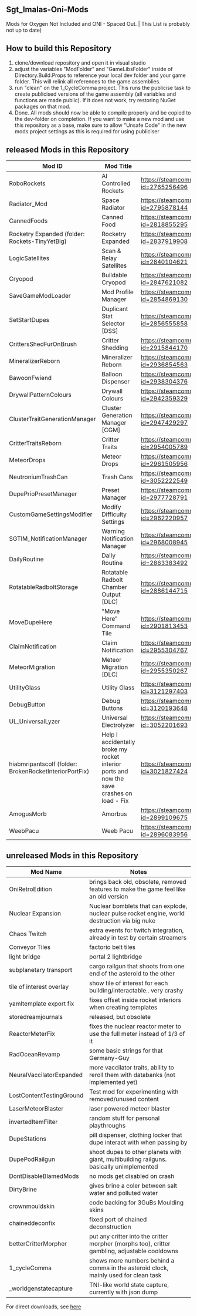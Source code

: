 ## Sgt_Imalas-Oni-Mods
Mods for Oxygen Not Included and ONI - Spaced Out.
 | This List is probably not up to date)

## How to build this Repository
1. clone/download repository and open it in visual studio
2. adjust the variables "ModFolder" and "GameLibsFolder" inside of Directory.Build.Props to reference your local dev folder and your game folder. This will relink all references to the game assemblies.
3. run "clean" on the 1_CycleComma project. This runs the publicise task to create publicised versions of the game assembly (all variables and functions are made public). If it does not work, try restoring NuGet packages on that mod.
4. Done. All mods should now be able to compile properly and be copied to the dev-folder on completion. If you want to make a new mod and use this repository as a base, make sure to allow "Unsafe Code" in the new mods project settings as this is required for using publiciser


## released Mods in this Repository
| Mod ID | Mod Title | Steam Release |
|-|-|-|
| RoboRockets |AI Controlled Rockets  | https://steamcommunity.com/sharedfiles/filedetails/?id=2765256496 | 
| Radiator_Mod |Space Radiator  | https://steamcommunity.com/sharedfiles/filedetails/?id=2795878144 | 
| CannedFoods | Canned Food  | https://steamcommunity.com/sharedfiles/filedetails/?id=2818855295 | 
| Rocketry Expanded (folder: Rockets-TinyYetBig) |Rocketry Expanded | https://steamcommunity.com/sharedfiles/filedetails/?id=2837919908 | 
| LogicSatellites |Scan & Relay Satellites | https://steamcommunity.com/sharedfiles/filedetails/?id=2840104621 | 
| Cryopod | Buildable Cryopod | https://steamcommunity.com/sharedfiles/filedetails/?id=2847621082 | 
| SaveGameModLoader|Mod Profile Manager | https://steamcommunity.com/sharedfiles/filedetails/?id=2854869130 | 
| SetStartDupes |Duplicant Stat Selector [DSS]  | https://steamcommunity.com/sharedfiles/filedetails/?id=2856555858 | 
| CrittersShedFurOnBrush|Critter Shedding  | https://steamcommunity.com/sharedfiles/filedetails/?id=2915844170 | 
| MineralizerReborn|Mineralizer Reborn  | https://steamcommunity.com/sharedfiles/filedetails/?id=2936854563 | 
| BawoonFwiend|Balloon Dispenser  | https://steamcommunity.com/sharedfiles/filedetails/?id=2938304376 | 
| DrywallPatternColours|Drywall Colours  | https://steamcommunity.com/sharedfiles/filedetails/?id=2942359329 | 
| ClusterTraitGenerationManager|Cluster Generation Manager [CGM]  | https://steamcommunity.com/sharedfiles/filedetails/?id=2947429297 | 
| CritterTraitsReborn|Critter Traits  | https://steamcommunity.com/sharedfiles/filedetails/?id=2954005789 | 
| MeteorDrops|Meteor Drops  | https://steamcommunity.com/sharedfiles/filedetails/?id=2961505956 | 
| NeutroniumTrashCan|Trash Cans  | https://steamcommunity.com/sharedfiles/filedetails/?id=3052222549 | 
| DupePrioPresetManager|Preset Manager  | https://steamcommunity.com/sharedfiles/filedetails/?id=2977728791 | 
| CustomGameSettingsModifier|Modify Difficulty Settings  | https://steamcommunity.com/sharedfiles/filedetails/?id=2962220957 | 
| SGTIM_NotificationManager|Warning Notification Manager  | https://steamcommunity.com/sharedfiles/filedetails/?id=2968008945 | 
| DailyRoutine|Daily Routine  | https://steamcommunity.com/sharedfiles/filedetails/?id=2863383492 | 
| RotatableRadboltStorage|Rotatable Radbolt Chamber Output [DLC] | https://steamcommunity.com/sharedfiles/filedetails/?id=2886144715 | 
| MoveDupeHere |"Move Here" Command Tile  | https://steamcommunity.com/sharedfiles/filedetails/?id=2901813453 | 
| ClaimNotification|Claim Notification  | https://steamcommunity.com/sharedfiles/filedetails/?id=2955304767 | 
| MeteorMigration|Meteor Migration [DLC]  | https://steamcommunity.com/sharedfiles/filedetails/?id=2955350267 | 
| UtilityGlass|Utility Glass  | https://steamcommunity.com/sharedfiles/filedetails/?id=3121297403 | 
| DebugButton|Debug Buttons  | https://steamcommunity.com/sharedfiles/filedetails/?id=3120193648 | 
| UL_UniversalLyzer|Universal Electrolyzer  | https://steamcommunity.com/sharedfiles/filedetails/?id=3052201693 | 
| hiabmripantscolf (folder: BrokenRocketInteriorPortFix)|Help I accidentally broke my rocket interior ports and now the save crashes on load - Fix  | https://steamcommunity.com/sharedfiles/filedetails/?id=3021827424 | 
| AmogusMorb|Amorbus  | https://steamcommunity.com/sharedfiles/filedetails/?id=2899109675 | 
| WeebPacu | Weeb Pacu  | https://steamcommunity.com/sharedfiles/filedetails/?id=2896083956 | 

## unreleased Mods in this Repository
| Mod Name | Notes |
|-|-|
|OniRetroEdition|brings back old, obsolete, removed features to make the game feel like an old version|
|Nuclear Expansion| Nuclear bomblets that can explode, nuclear pulse rocket engine, world destruction via big nuke|
|Chaos Twitch| extra events for twitch integration, already in test by certain streamers|
|Conveyor Tiles| factorio belt tiles|
|light bridge|portal 2 lightbridge|
|subplanetary transport | cargo railgun that shoots from one end of the asteroid to the other|
|tile of interest overlay | show tile of interest for each building/interactable.. very crashy|
|yamltemplate export fix| fixes offset inside rocket interiors when creating templates|
|storedreamjournals | released, but obsolete|
|ReactorMeterFix | fixes the nuclear reactor meter to use the full meter instead of 1/3 of it|
|RadOceanRevamp|some basic strings for that Germany-Guy|
|NeuralVaccilatorExpanded| more vaccilator traits, ability to reroll them with databanks (not implemented yet)|
|LostContentTestingGround|Test mod for experimenting with removed/unused content|
|LaserMeteorBlaster | laser powered meteor blaster|
|invertedItemFilter | random stuff for personal playthroughs|
|DupeStations|pill dispenser, clothing locker that dupe interact with when passing by|
|DupePodRailgun|shoot dupes to other planets with giant, multibuilding railguns. basically unimplemented|
|DontDisableBlamedMods| no mods get disabled on crash|
|DirtyBrine | gives brine a coler between salt water and polluted water|
|crownmouldskin | code backing for 3GuBs Moulding skins|
|chaineddeconfix|fixed port of chained deconstruction|
|betterCritterMorpher|put any critter into the critter morpher (morphs too), critter gambling, adjustable cooldowns|
|1_cycleComma| shows more numbers behind a comma in the asteroid clock, mainly used for clean task|
|_worldgenstatecapture| TNI-like world state capture, currently with json dump|



For direct downloads, see [here](https://github.com/Sgt-Imalas/Sgt_Imalas-Oni-Mods/releases)
